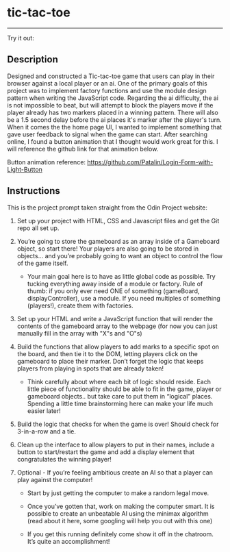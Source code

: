 # tic-tac-toe
-------------
Try it out: 

## Description
Designed and constructed a Tic-tac-toe game that users can play in their browser against a local player or an ai. One of the primary goals of this project was to implement factory functions and use the module design pattern when writing the JavaScript code. Regarding the ai difficulty, the ai is not impossible to beat, but will attempt to block the players move if the player already has two markers placed in a winning pattern. There will also be a 1.5 second delay before the ai places it's marker after the player's turn. When it comes the the home page UI, I wanted to implement something that gave user feedback to signal when the game can start. After searching online, I found a button animation that I thought would work great for this. I will reference the github link for that animation below.

Button animation reference: https://github.com/Patalin/Login-Form-with-Light-Button

## Instructions
This is the project prompt taken straight from the Odin Project website:

1. Set up your project with HTML, CSS and Javascript files and get the Git repo all set up.

2. You’re going to store the gameboard as an array inside of a Gameboard object, so start there! Your players are also going to be stored in objects… and you’re probably going to want an object to control the flow of the game itself.
    * Your main goal here is to have as little global code as possible. Try tucking everything away inside of a module or factory. Rule of thumb: if you only ever need ONE of something (gameBoard, displayController), use a module. If you need multiples of something (players!), create them with factories.

3. Set up your HTML and write a JavaScript function that will render the contents of the gameboard array to the webpage (for now you can just manually fill in the array with "X"s and "O"s)

4. Build the functions that allow players to add marks to a specific spot on the board, and then tie it to the DOM, letting players click on the gameboard to place their marker. Don’t forget the logic that keeps players from playing in spots that are already taken!
    * Think carefully about where each bit of logic should reside. Each little piece of functionality should be able to fit in the game, player or gameboard objects.. but take care to put them in “logical” places. Spending a little time brainstorming here can make your life much easier later!

5. Build the logic that checks for when the game is over! Should check for 3-in-a-row and a tie.

6. Clean up the interface to allow players to put in their names, include a button to start/restart the game and add a display element that congratulates the winning player!

7. Optional - If you’re feeling ambitious create an AI so that a player can play against the computer!
    * Start by just getting the computer to make a random legal move.

    * Once you’ve gotten that, work on making the computer smart. It is possible to create an unbeatable AI using the minimax algorithm (read about it here, some googling will help you out with this one)

    * If you get this running definitely come show it off in the chatroom. It’s quite an accomplishment!
